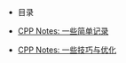 <!-- _sidebar.md -->

* 目录

* [CPP Notes: 一些简单记录](cpp-note/一些简单记录.md)
* [CPP Notes: 一些技巧与优化](cpp-note/一些技巧与优化.md)



